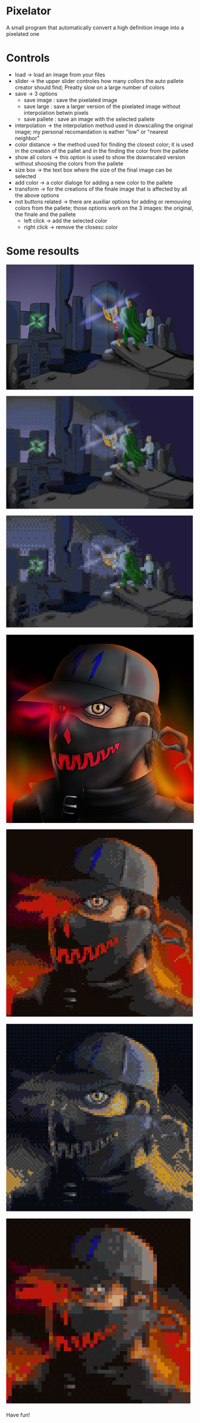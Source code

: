 # Pixelator

A small program that automatically convert a high definition image into a pixelated one

# Controls

* load -> load an image from your files
* slider -> the upper slider controles how many collors the auto pallete creator should find; Preatty slow on a large number of colors
* save -> 3 options
    * save image : save the pixelated image
    * save large : save a larger version of the pixelated image without interpolation betwin pixels
    * save pallete : save an image with the selected pallete
* interpolation -> the interpolation method used in dowscalling the original image; my personal recomandation is eather "low" or "nearest neighbor"
* color distance -> the method used for finding the closest color; it is used in the creation of the pallet and in the finding the color from the pallete
* show all colors -> this option is used to show the downscaled version without shoosing the colors from the pallete
* size box -> the text box where the size of the final image can be selected
* add color -> a color dialoge for adding a new color to the pallete
* transform -> for the creations of the finale image that is affected by all the above options
* not buttons related -> there are auxiliar options for adding or remouving colors from the pallete; those options work on the 3 images: the original, the finale and the pallete
    * left click -> add the selected color
    * right click -> remove the closesc color

# Some resoults

![Original](./images/big0.png)


![200x120](./images/big2.png)


![100x60](./images/big1.png)


![Original](./images/icon0.jpg)


![100x100](./images/icon2.png)


![100x100 pallete swap](./images/icon1.png)


![50x50](./images/icon3.png)

Have fun!